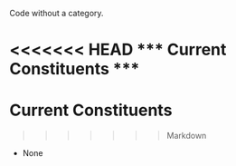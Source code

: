 Code without a category.

<<<<<<< HEAD
*** Current Constituents ***
=======
Current Constituents
====================


>>>>>>> Markdown
* None